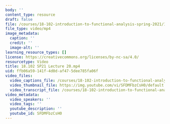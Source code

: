 ```yaml
---
body: ''
content_type: resource
draft: false
file: /courses/18-102-introduction-to-functional-analysis-spring-2021/18102-sp21-lecture-20_360p_16_9.mp4
file_type: video/mp4
image_metadata:
  caption: ''
  credit: ''
  image-alt: ''
learning_resource_types: []
license: https://creativecommons.org/licenses/by-nc-sa/4.0/
resourcetype: Video
title: 18.102 SP21 Lecture 20.mp4
uid: ffb06a59-141f-4d0d-af47-5dee785fa06f
video_files:
  video_captions_file: /courses/18-102-introduction-to-functional-analysis-spring-2021/1rEwPR6yZPiq8rMqO97P14eczXaXHIKeB_transcript.webvtt
  video_thumbnail_file: https://img.youtube.com/vi/SFDMFbzCsH0/default.jpg
  video_transcript_file: /courses/18-102-introduction-to-functional-analysis-spring-2021/1rEwPR6yZPiq8rMqO97P14eczXaXHIKeB_transcript.pdf
video_metadata:
  video_speakers: ''
  video_tags: ''
  youtube_description: ''
  youtube_id: SFDMFbzCsH0
---
```

